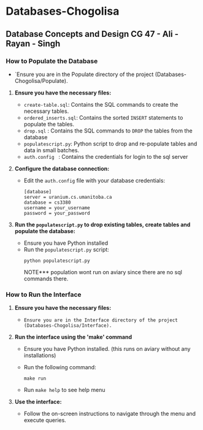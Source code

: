 # Databases-Chogolisa


## Database Concepts and Design CG 47 - Ali - Rayan - Singh

### How to Populate the Database

 - `Ensure you are in the Populate directory of the project (Databases-Chogolisa/Populate).

1. **Ensure you have the necessary files:**
    - `create-table.sql`: Contains the SQL commands to create the necessary tables.
    - `ordered_inserts.sql`: Contains the sorted `INSERT` statements to populate the tables.
    - `drop.sql` : Contains the SQL commands to `DROP` the tables from the database
    - `populatescript.py`: Python script to drop and re-populate tables and data in small batches.
    - `auth.config ` : Contains the credentials for login to the sql server

2. **Configure the database connection:**
    - Edit the `auth.config` file with your database credentials:
      ```
      [database]
      server = uranium.cs.umanitoba.ca
      database = cs3380
      username = your_username
      password = your_password
      ```


4. **Run the `populatescript.py` to drop existing tables, create tables and populate the database:**
    - Ensure you have Python installed
    - Run the `populatescript.py` script:
      ```
      python populatescript.py
      ```
      NOTE*** population wont run on aviary since there are no sql commands there.



### How to Run the Interface
1. **Ensure you have the necessary files:**
    - `Ensure you are in the Interface directory of the project (Databases-Chogolisa/Interface).`

2. **Run the interface using the 'make' command**
    - Ensure you have Python installed. (this runs on aviary without any installations)

    - Run the following command:
      ```
      make run
      ```
    - Run `make help` to see help menu 

3. **Use the interface:**
    - Follow the on-screen instructions to navigate through the menu and execute queries.

